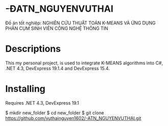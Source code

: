 # -ĐATN_NGUYENVUTHAI
Đồ án tốt nghiệp: NGHIÊN CỨU THUẬT TOÁN K-MEANS VÀ ỨNG DỤNG PHÂN CỤM SINH VIÊN CÔNG NGHỆ THÔNG TIN
# Descriptions
This my personal project, is used to integrate K-MEANS algorithms into C#, .NET 4.3, DevExpress 19.1.4 and DevExpress 15.4.
# Installing
Requires .NET 4.3, DevExpress 19.1

$ mkdir new_folder
$ cd new_folder
$ git clone https://github.com/vuthainguyen1602/-ATN_NGUYENVUTHAI.git
